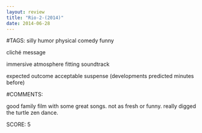 ```yaml
---
layout: review
title: "Rio-2-(2014)"
date: 2014-06-28
---
```


#TAGS:
silly humor
physical comedy
funny

cliché message

immersive atmosphere
fitting soundtrack

expected outcome
acceptable suspense (developments predicted minutes before)

#COMMENTS:

good family film with some great songs. not as fresh or funny. really digged the turtle zen dance.





SCORE:
5
